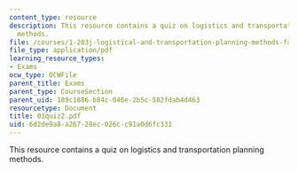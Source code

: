 ```yaml
---
content_type: resource
description: This resource contains a quiz on logistics and transportation planning
  methods.
file: /courses/1-203j-logistical-and-transportation-planning-methods-fall-2006/6d2de9a8a26728ec026cc91a0d6fc331_03quiz2.pdf
file_type: application/pdf
learning_resource_types:
- Exams
ocw_type: OCWFile
parent_title: Exams
parent_type: CourseSection
parent_uid: 189c1886-b84c-046e-2b5c-582fdab4d463
resourcetype: Document
title: 03quiz2.pdf
uid: 6d2de9a8-a267-28ec-026c-c91a0d6fc331
---
```

This resource contains a quiz on logistics and transportation planning methods.

